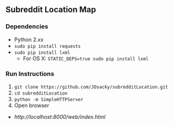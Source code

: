 ## Subreddit Location Map

### Dependencies
* Python 2.xx
* `sudo pip install requests`
* `sudo pip install lxml`
  * For OS X: `STATIC_DEPS=true sudo pip install lxml`

### Run Instructions
1. `git clone https://github.com/JOsacky/subredditLocation.git`
2. `cd subredditLocation`
3. `python -m SimpleHTTPServer`
4. Open browser
  * *http://localhost:8000/web/index.html*
